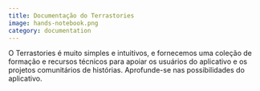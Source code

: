 ```yaml
---
title: Documentação do Terrastories
image: hands-notebook.png
category: documentation
---
```


O Terrastories é muito simples e intuitivos, e fornecemos uma coleção de formação e recursos técnicos para apoiar os usuários do aplicativo e os projetos comunitários de histórias. Aprofunde-se nas possibilidades do aplicativo.

<app-button :color="true" localurl=":8086/all/https://docs.terrastories.app" text="Read documentation"></app-button>
